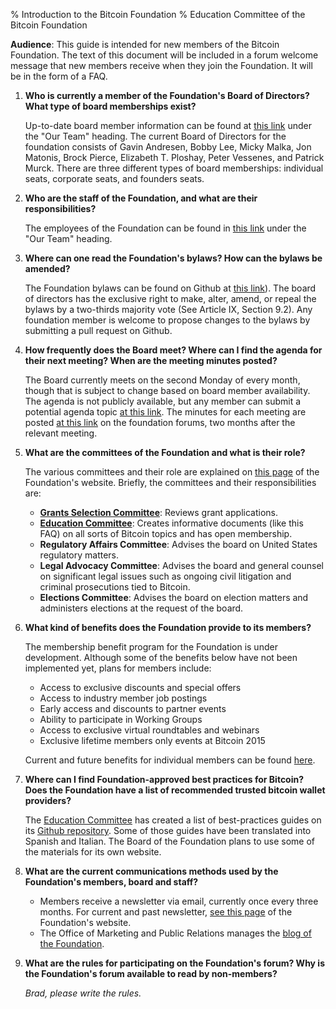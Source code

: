 % Introduction to the Bitcoin Foundation
% Education Committee of the Bitcoin Foundation

**Audience**: This guide is intended for new members of the Bitcoin Foundation. The text of this document will be included in a forum welcome message that new members receive when they join the Foundation. It will be in the form of a FAQ.

1. **Who is currently a member of the Foundation's Board of Directors? What type of board memberships exist?** 

    Up-to-date board member information can be found at [this link](https://bitcoinfoundation.org/about/overview/) under the "Our Team" heading. The current Board of Directors for the foundation consists of Gavin Andresen, Bobby Lee, Micky Malka, Jon Matonis, Brock Pierce, Elizabeth T. Ploshay, Peter Vessenes, and Patrick Murck. There are three different types of board memberships: individual seats, corporate seats, and founders seats.

2. **Who are the staff of the Foundation, and what are their responsibilities?**

    The employees of the Foundation can be found in [this link](https://bitcoinfoundation.org/about/overview/) under the "Our Team" heading.

3. **Where can one read the Foundation's bylaws? How can the bylaws be amended?**

    The Foundation bylaws can be found on Github at [this link](https://github.com/pmlaw/The-Bitcoin-Foundation-Legal-Repo/tree/master/Bylaws)). The board of directors has the exclusive right to make, alter, amend, or repeal the bylaws by a two-thirds majority vote (See Article IX, Section 9.2). Any foundation member is welcome to propose changes to the bylaws by submitting a pull request on Github.

4. **How frequently does the Board meet? Where can I find the agenda for their next meeting? When are the meeting minutes posted?**

    The Board currently meets on the second Monday of every month, though that is subject to change based on board member availability. The agenda is not publicly available, but any member can submit a potential agenda topic [at this link](https://bitcoinfoundation.org/forum/index.php?/topic/49-bf-board-meeting-agenda-requests/). The minutes for each meeting are posted [at this link](https://bitcoinfoundation.org/forum/index.php?/topic/1017-bitcoin-foundation-board-meeting-minutes/) on the foundation forums, two months after the relevant meeting.

5. **What are the committees of the Foundation and what is their role?**

    The various committees and their role are explained on [this page](https://bitcoinfoundation.org/about/committees/) of the Foundation's website. Briefly, the committees and their responsibilities are:
    - **[Grants Selection Committee](https://bitcoinfoundation.org/about/grant-program/)**: Reviews grant applications.
    - **[Education Committee](https://btcfoundationedcom.github.io/)**:  Creates informative documents (like this FAQ) on all sorts of Bitcoin topics and has open membership.
    - **Regulatory Affairs Committee**: Advises the board on United States regulatory matters.
    - **Legal Advocacy Committee**: Advises the board and general counsel on significant legal issues such as ongoing civil litigation and criminal prosecutions tied to Bitcoin.
    - **Elections Committee**: Advises the board on election matters and administers elections at the request of the board.

6. **What kind of benefits does the Foundation provide to its members?**

    The membership benefit program for the Foundation is under development. Although some of the benefits below have not been implemented yet, plans for members include:

	- Access to exclusive discounts and special offers
	- Access to industry member job postings
	- Early access and discounts to partner events
	- Ability to participate in Working Groups
	- Access to exclusive virtual roundtables and webinars
	- Exclusive lifetime members only events at Bitcoin 2015

	Current and future benefits for individual members can be found [here](https://bitcoinfoundation.org/join/#individual-membership).

7. **Where can I find Foundation-approved best practices for Bitcoin? Does the Foundation have a list of recommended trusted bitcoin wallet providers?**

    The [Education Committee](https://btcfoundationedcom.github.io/) has created a list of best-practices guides on its [Github repository](https://github.com/btcfoundationedcom/btcfoundationedcom.github.io/blob/master/guides/README.md). Some of those guides have been translated into Spanish and Italian. The Board of the Foundation plans to use some of the materials for its own website.

8. **What are the current communications methods used by the Foundation's members, board and staff?**

    - Members receive a newsletter via email, currently once every three months. For current and past newsletter, [see this page](https://bitcoinfoundation.org/press/past-newsletters/) of the Foundation's website.
    - The Office of Marketing and Public Relations manages the [blog of the Foundation](https://bitcoinfoundation.org/blog/).


9. **What are the rules for participating on the Foundation's forum? Why is the Foundation's forum available to read by non-members?**

    *Brad, please write the rules.*